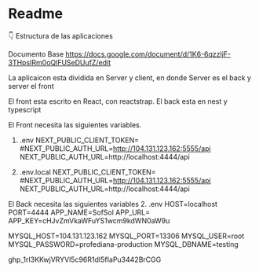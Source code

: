# Readme

<aside>
👇 Estructura de las aplicaciones

</aside>

Documento Base
https://docs.google.com/document/d/1K6-6qzzljF-3THpsIRm0oQlFUSeDUufZ/edit




La aplicaicon esta dividida en Server y client, en donde
Server es el back y server el front

El front esta escrito en React, con reactstrap.
El back esta en nest y typescript

El Front necesita las siguientes variables.

1. .env
NEXT_PUBLIC_CLIENT_TOKEN=
#NEXT_PUBLIC_AUTH_URL=http://104.131.123.162:5555/api
NEXT_PUBLIC_AUTH_URL=http://localhost:4444/api



2. .env.local
NEXT_PUBLIC_CLIENT_TOKEN=
#NEXT_PUBLIC_AUTH_URL=http://104.131.123.162:5555/api
NEXT_PUBLIC_AUTH_URL=http://localhost:4444/api





El Back necesita las siguientes variables
2. .env
HOST=localhost
PORT=4444
APP_NAME=SofSol
APP_URL=
APP_KEY=cHJvZmVkaWFuYS1wcm9kdWN0aW9u

MYSQL_HOST=104.131.123.162
MYSQL_PORT=13306
MYSQL_USER=root
MYSQL_PASSWORD=profediana-production
MYSQL_DBNAME=testing


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


